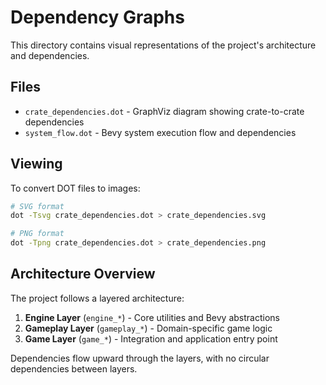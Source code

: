 # Dependency Graphs

This directory contains visual representations of the project's architecture and dependencies.

## Files

- `crate_dependencies.dot` - GraphViz diagram showing crate-to-crate dependencies
- `system_flow.dot` - Bevy system execution flow and dependencies

## Viewing

To convert DOT files to images:

```bash
# SVG format
dot -Tsvg crate_dependencies.dot > crate_dependencies.svg

# PNG format  
dot -Tpng crate_dependencies.dot > crate_dependencies.png
```

## Architecture Overview

The project follows a layered architecture:

1. **Engine Layer** (`engine_*`) - Core utilities and Bevy abstractions
2. **Gameplay Layer** (`gameplay_*`) - Domain-specific game logic
3. **Game Layer** (`game_*`) - Integration and application entry point

Dependencies flow upward through the layers, with no circular dependencies between layers.
